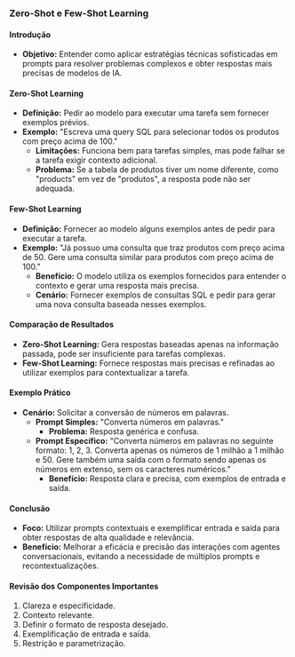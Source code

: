 ### Zero-Shot e Few-Shot Learning

#### Introdução

- **Objetivo:** Entender como aplicar estratégias técnicas sofisticadas em prompts para resolver problemas complexos e obter respostas mais precisas de modelos de IA.

#### Zero-Shot Learning

- **Definição:** Pedir ao modelo para executar uma tarefa sem fornecer exemplos prévios.
- **Exemplo:** "Escreva uma query SQL para selecionar todos os produtos com preço acima de 100."
  - **Limitações:** Funciona bem para tarefas simples, mas pode falhar se a tarefa exigir contexto adicional.
  - **Problema:** Se a tabela de produtos tiver um nome diferente, como "products" em vez de "produtos", a resposta pode não ser adequada.

#### Few-Shot Learning

- **Definição:** Fornecer ao modelo alguns exemplos antes de pedir para executar a tarefa.
- **Exemplo:** "Já possuo uma consulta que traz produtos com preço acima de 50. Gere uma consulta similar para produtos com preço acima de 100."
  - **Benefício:** O modelo utiliza os exemplos fornecidos para entender o contexto e gerar uma resposta mais precisa.
  - **Cenário:** Fornecer exemplos de consultas SQL e pedir para gerar uma nova consulta baseada nesses exemplos.

#### Comparação de Resultados

- **Zero-Shot Learning:** Gera respostas baseadas apenas na informação passada, pode ser insuficiente para tarefas complexas.
- **Few-Shot Learning:** Fornece respostas mais precisas e refinadas ao utilizar exemplos para contextualizar a tarefa.

#### Exemplo Prático

- **Cenário:** Solicitar a conversão de números em palavras.
  - **Prompt Simples:** "Converta números em palavras."
    - **Problema:** Resposta genérica e confusa.
  - **Prompt Específico:** "Converta números em palavras no seguinte formato: 1, 2, 3. Converta apenas os números de 1 milhão a 1 milhão e 50. Gere também uma saída com o formato sendo apenas os números em extenso, sem os caracteres numéricos."
    - **Benefício:** Resposta clara e precisa, com exemplos de entrada e saída.

#### Conclusão

- **Foco:** Utilizar prompts contextuais e exemplificar entrada e saída para obter respostas de alta qualidade e relevância.
- **Benefício:** Melhorar a eficácia e precisão das interações com agentes conversacionais, evitando a necessidade de múltiplos prompts e recontextualizações.

#### Revisão dos Componentes Importantes

1. Clareza e especificidade.
2. Contexto relevante.
3. Definir o formato de resposta desejado.
4. Exemplificação de entrada e saída.
5. Restrição e parametrização.
